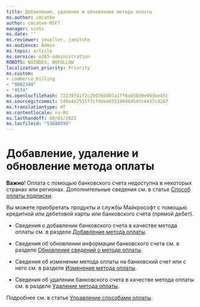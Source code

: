 ```yaml
---
title: Добавление, удаление и обновление метода оплаты
ms.author: cmcatee
author: cmcatee-MSFT
manager: scotv
ms.date: ''
ms.reviewer: jmueller, jamitche
ms.audience: Admin
ms.topic: article
ms.service: o365-administration
ROBOTS: NOINDEX, NOFOLLOW
localization_priority: Priority
ms.custom:
- commerce_billing
- "9002348"
- "4574"
ms.openlocfilehash: 72278f41f2c29039d407a1ff0ad5680e99dbe45c
ms.sourcegitcommit: 540a4e2515f7cfddee65519046454fc4437cd287
ms.translationtype: HT
ms.contentlocale: ru-RU
ms.lasthandoff: 08/01/2021
ms.locfileid: "53680599"
---
```

# <a name="add-update-or-remove-payment-method"></a>Добавление, удаление и обновление метода оплаты

**Важно**! Оплата с помощью банковского счета недоступна в некоторых странах или регионах. Дополнительные сведения см. в статье [Способ оплаты подписки](/microsoft-365/commerce/billing-and-payments/pay-for-your-subscription). 

Вы можете приобретать продукты и службы Майкрософт с помощью кредитной или дебетовой карты или банковского счета (прямой дебет).

- Сведения о добавлении банковского счета в качестве метода оплаты см. в разделе [Добавление метода оплаты](/microsoft-365/commerce/billing-and-payments/manage-payment-methods#add-a-payment-method).

- Сведения об обновлении информации банковского счета см. в разделе [Обновление сведений о методе оплаты](/microsoft-365/commerce/billing-and-payments/manage-payment-methods#update-payment-method-details).

- Сведения об изменении метода оплаты на банковский счет или с него см. в разделе [Изменение метода оплаты](/microsoft-365/commerce/billing-and-payments/manage-payment-methods#replace-a-payment-method).

- Сведения об удалении банковского счета в качестве метода оплаты см. в разделе [Удаление метода оплаты](/microsoft-365/commerce/billing-and-payments/manage-payment-methods#delete-a-payment-method).

Подробнее см. в статье [Управление способами оплаты](/microsoft-365/commerce/billing-and-payments/manage-payment-methods).
